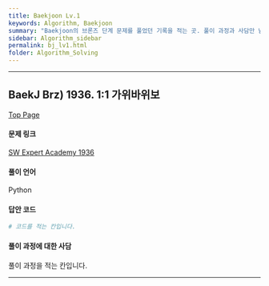 ```yaml
---
title: Baekjoon Lv.1
keywords: Algorithm, Baekjoon
summary: "Baekjoon의 브론즈 단계 문제를 풀었던 기록을 적는 곳. 풀이 과정과 사담만 남기고 문제 내용은 링크로 대체합니다."
sidebar: Algorithm_sidebar
permalink: bj_lv1.html
folder: Algorithm_Solving
---
```


---

## BaekJ Brz) 1936. 1:1 가위바위보

[Top Page](#)  

#### 문제 링크

 [SW Expert Academy 1936](https://swexpertacademy.com/main/code/problem/problemDetail.do?contestProbId=AV5PjKXKALcDFAUq&categoryId=AV5PjKXKALcDFAUq&categoryType=CODE&problemTitle=1936&orderBy=FIRST_REG_DATETIME&selectCodeLang=ALL&select-1=&pageSize=10&pageIndex=1)  

#### 풀이 언어

Python

#### 답안 코드

```python
# 코드를 적는 칸입니다.
```

#### 풀이 과정에 대한 사담

풀이 과정을 적는 칸입니다.

---
